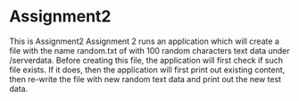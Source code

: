 # Assignment2
This is Assignment2
Assignment 2 runs an application which will create a file with the name random.txt of with 100 random characters text data under /serverdata. Before creating this file, the application will first check if such file exists. If it does, then the application will first print out existing content, then re-write the file with new random text data and print out the new test data.
